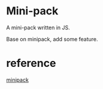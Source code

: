 # Mini-pack

A mini-pack written in JS.

Base on minipack, add some feature.

# reference

[minipack](https://github.com/ronami/minipack)